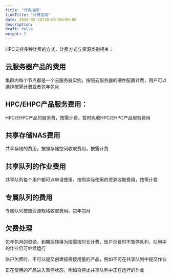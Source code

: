 ```yaml
---
title: "计费指南"
linkTitle: "计费指南"
date: 2020-02-28T10:08:56+09:00
description:
draft: false
weight: 2
---
```


HPC支持多种计费的方式，计费方式与资源类别相关：

## 云服务器产品的费用

集群内每个节点都是一个云服务器实例，按照云服务器的硬件配置计费，用户可以选择按需计费或者包年包月

## HPC/EHPC产品服务费用：

HPC/EHPC产品的服务费，按需计费。暂时免收HPC/EHPC产品服务费用

## 共享存储NAS费用

共享存储的费用，按照存储空间收取费用，按需计费

## 共享队列的作业费用

共享队列每个用户都可以申请使用，按照实际使用的资源收取费用，按需计费

## 专属队列的费用

专属队列按照资源规格收取费用，包年包月

## 欠费处理

包年包月的资源，到期后转换为按需按时长计费，账户欠费时不暂停队列，队列中的作业仍可继续运行

账户欠费时，不可以提交创建按需按用量的产品，例如不可在共享队列中提交作业

正在使用的产品进入暂停状态，例如将停止共享队列中正在运行的作业

